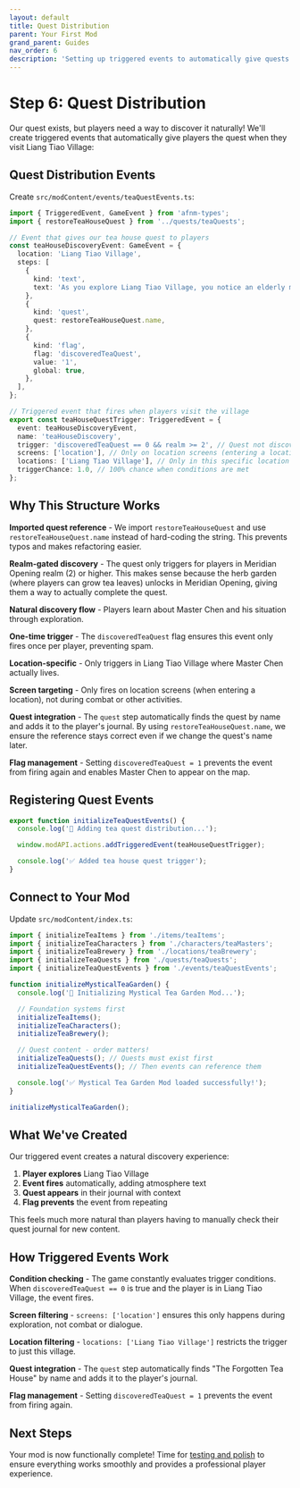 ```yaml
---
layout: default
title: Quest Distribution
parent: Your First Mod
grand_parent: Guides
nav_order: 6
description: 'Setting up triggered events to automatically give quests to players'
---
```


# Step 6: Quest Distribution

Our quest exists, but players need a way to discover it naturally! We'll create triggered events that automatically give players the quest when they visit Liang Tiao Village:

## Quest Distribution Events

Create `src/modContent/events/teaQuestEvents.ts`:

```typescript
import { TriggeredEvent, GameEvent } from 'afnm-types';
import { restoreTeaHouseQuest } from '../quests/teaQuests';

// Event that gives our tea house quest to players
const teaHouseDiscoveryEvent: GameEvent = {
  location: 'Liang Tiao Village',
  steps: [
    {
      kind: 'text',
      text: 'As you explore Liang Tiao Village, you notice an elderly man sitting by an abandoned building, looking wistful.',
    },
    {
      kind: 'quest',
      quest: restoreTeaHouseQuest.name,
    },
    {
      kind: 'flag',
      flag: 'discoveredTeaQuest',
      value: '1',
      global: true,
    },
  ],
};

// Triggered event that fires when players visit the village
export const teaHouseQuestTrigger: TriggeredEvent = {
  event: teaHouseDiscoveryEvent,
  name: 'teaHouseDiscovery',
  trigger: 'discoveredTeaQuest == 0 && realm >= 2', // Quest not discovered AND Meridian Opening realm (2) or higher
  screens: ['location'], // Only on location screens (entering a location)
  locations: ['Liang Tiao Village'], // Only in this specific location
  triggerChance: 1.0, // 100% chance when conditions are met
};
```

## Why This Structure Works

**Imported quest reference** - We import `restoreTeaHouseQuest` and use `restoreTeaHouseQuest.name` instead of hard-coding the string. This prevents typos and makes refactoring easier.

**Realm-gated discovery** - The quest only triggers for players in Meridian Opening realm (2) or higher. This makes sense because the herb garden (where players can grow tea leaves) unlocks in Meridian Opening, giving them a way to actually complete the quest.

**Natural discovery flow** - Players learn about Master Chen and his situation through exploration.

**One-time trigger** - The `discoveredTeaQuest` flag ensures this event only fires once per player, preventing spam.

**Location-specific** - Only triggers in Liang Tiao Village where Master Chen actually lives.

**Screen targeting** - Only fires on location screens (when entering a location), not during combat or other activities.

**Quest integration** - The `quest` step automatically finds the quest by name and adds it to the player's journal. By using `restoreTeaHouseQuest.name`, we ensure the reference stays correct even if we change the quest's name later.

**Flag management** - Setting `discoveredTeaQuest = 1` prevents the event from firing again and enables Master Chen to appear on the map.

## Registering Quest Events

```typescript
export function initializeTeaQuestEvents() {
  console.log('🎯 Adding tea quest distribution...');

  window.modAPI.actions.addTriggeredEvent(teaHouseQuestTrigger);

  console.log('✅ Added tea house quest trigger');
}
```

## Connect to Your Mod

Update `src/modContent/index.ts`:

```typescript
import { initializeTeaItems } from './items/teaItems';
import { initializeTeaCharacters } from './characters/teaMasters';
import { initializeTeaBrewery } from './locations/teaBrewery';
import { initializeTeaQuests } from './quests/teaQuests';
import { initializeTeaQuestEvents } from './events/teaQuestEvents';

function initializeMysticalTeaGarden() {
  console.log('🍵 Initializing Mystical Tea Garden Mod...');

  // Foundation systems first
  initializeTeaItems();
  initializeTeaCharacters();
  initializeTeaBrewery();

  // Quest content - order matters!
  initializeTeaQuests(); // Quests must exist first
  initializeTeaQuestEvents(); // Then events can reference them

  console.log('✅ Mystical Tea Garden Mod loaded successfully!');
}

initializeMysticalTeaGarden();
```

## What We've Created

Our triggered event creates a natural discovery experience:

1. **Player explores** Liang Tiao Village
2. **Event fires** automatically, adding atmosphere text
3. **Quest appears** in their journal with context
4. **Flag prevents** the event from repeating

This feels much more natural than players having to manually check their quest journal for new content.

## How Triggered Events Work

**Condition checking** - The game constantly evaluates trigger conditions. When `discoveredTeaQuest == 0` is true and the player is in Liang Tiao Village, the event fires.

**Screen filtering** - `screens: ['location']` ensures this only happens during exploration, not combat or dialogue.

**Location filtering** - `locations: ['Liang Tiao Village']` restricts the trigger to just this village.

**Quest integration** - The `quest` step automatically finds "The Forgotten Tea House" by name and adds it to the player's journal.

**Flag management** - Setting `discoveredTeaQuest = 1` prevents the event from firing again.

## Next Steps

Your mod is now functionally complete! Time for [testing and polish](07-testing-polish.md) to ensure everything works smoothly and provides a professional player experience.
